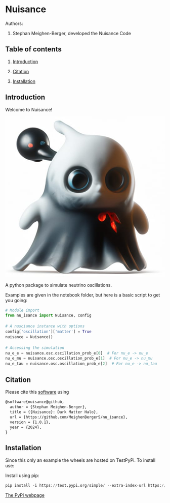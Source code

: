 # Nuisance

Authors:

1. Stephan Meighen-Berger, developed the Nuisance Code

## Table of contents

1. [Introduction](#introduction)

2. [Citation](#citation)

3. [Installation](#installation)

## Introduction <a name="introduction"></a>

Welcome to Nuisance!

![WeirdLogo](./images/weird_logo.jpg)

A python package to simulate neutrino oscillations.

Examples are given in the notebook folder, but here is a basic script to get
you going:

```python
# Module import
from nu_isance import Nuisance, config

# A nusciance instance with options
config['oscillation']['matter'] = True
nuisance = Nuisance()

# Accessing the simulation
nu_e_e = nuisance.osc.oscillation_prob_e[0]  # For nu_e -> nu_e
nu_e_mu = nuisance.osc.oscillation_prob_e[1]  # For nu_e -> nu_mu
nu_e_tau = nuisance.osc.oscillation_prob_e[2]  # For nu_e -> nu_tau
```


## Citation <a name="citation"></a>

Please cite this [software](https://github.com/MeighenBergerS/nu_isance) using
```
@software{nuisance@github,
  author = {Stephan Meighen-Berger},
  title = {{Nuisance}: Dark Matter Halo},
  url = {https://github.com/MeighenBergerS/nu_isance},
  version = {1.0.1},
  year = {2024},
}
```

## Installation <a name="installation"></a>
Since this only an example the wheels are hosted on TestPyPi.
To install use:

Install using pip:
```python
pip install -i https://test.pypi.org/simple/ --extra-index-url https://pypi.org/simple/ nuisance==1.0.1
```
[The PyPi webpage](https://test.pypi.org/project/nuisance/1.0.1/)